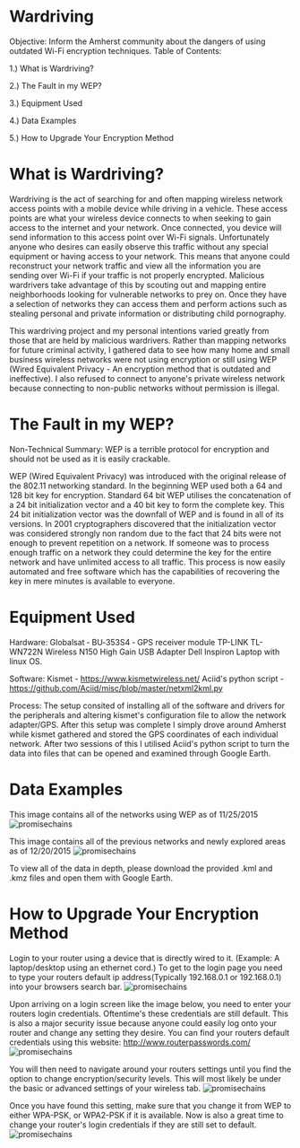 # Wardriving
Objective: Inform the Amherst community about the dangers of using outdated Wi-Fi encryption techniques.
Table of Contents:

1.) What is Wardriving?

2.) The Fault in my WEP?

3.) Equipment Used

4.) Data Examples

5.) How to Upgrade Your Encryption Method

# What is Wardriving?
Wardriving is the act of searching for and often mapping wireless network access points with a mobile device while driving in a vehicle. These access points are what your wireless device connects to when seeking to gain access to the internet and your network.  Once connected, you device will send information to this access point over Wi-Fi signals.  Unfortunately anyone who desires can easily observe this traffic without any special equipment or having access to your network.  This means that anyone could reconstruct your network traffic and view all the information you are sending over Wi-Fi if your traffic is not properly encrypted.  Malicious wardrivers take advantage of this by scouting out and mapping entire neighborhoods looking for vulnerable networks to prey on.  Once they have a selection of networks they can access them and perform actions such as stealing personal and private information or distributing child pornography.

This wardriving project and my personal intentions varied greatly from those that are held by malicious wardrivers.  Rather than mapping networks for future criminal activity, I gathered data to see how many home and small business wireless networks were not using encryption or still using WEP (Wired Equivalent Privacy - An encryption method that is outdated and ineffective).  I also refused to connect to anyone's private wireless network because connecting to non-public networks without permission is illegal.  

# The Fault in my WEP?
Non-Technical Summary: WEP is a terrible protocol for encryption and should not be used as it is easily crackable.

WEP (Wired Equivalent Privacy) was introduced with the original release of the 802.11 networking standard.  In the beginning WEP used both a 64 and 128 bit key for encryption.  Standard 64 bit WEP utilises the concatenation of a 24 bit initialization vector and a 40 bit key to form the complete key.  This 24 bit initialization vector was the downfall of WEP and is found in all of its versions.  In 2001 cryptographers discovered that the initialization vector was considered strongly non random due to the fact that 24 bits were not enough to prevent repetition on a network.  If someone was to process enough traffic on a network they could determine the key for the entire network and have unlimited access to all traffic.  This process is now easily automated and free software which has the capabilities of recovering the key in mere minutes is available to everyone. 

# Equipment Used
Hardware:
  Globalsat ‑ BU‑353S4 ‑ GPS receiver module
  TP-LINK TL-WN722N Wireless N150 High Gain USB Adapter
  Dell Inspiron Laptop with linux OS.
  
Software:
  Kismet - https://www.kismetwireless.net/
  Aciid's python script - https://github.com/Aciid/misc/blob/master/netxml2kml.py

Process: 
  The setup consited of installing all of the software and drivers for the peripherals and altering kismet's configuration file to      allow the network adapter/GPS.  After this setup was complete I simply drove around Amherst while kismet gathered and stored the GPS   coordinates of each individual network.  After two sessions of this I utilised Aciid's python script to turn the data into files      that can be opened and examined through Google Earth.
  
# Data Examples
This image contains all of the networks using WEP as of 11/25/2015
![promisechains](https://cloud.githubusercontent.com/assets/14082284/12220052/93a39258-b72b-11e5-92e9-9162fb3d0c99.jpg)

This image contains all of the previous networks and newly explored areas as of 12/20/2015
![promisechains](https://cloud.githubusercontent.com/assets/14082284/12220051/91a6cf1a-b72b-11e5-8257-871cff9f63de.jpg)

To view all of the data in depth, please download the provided .kml and .kmz files and open them with Google Earth.

# How to Upgrade Your Encryption Method 

Login to your router using a device that is directly wired to it. (Example: A laptop/desktop using an ethernet cord.)
To get to the login page you need to type your routers default ip address(Typically 192.168.0.1 or 192.168.0.1) into your browsers    search bar.
![promisechains](https://cloud.githubusercontent.com/assets/14082284/12223756/786954c8-b7ad-11e5-93fa-c0aa55d61232.png)

Upon arriving on a login screen like the image below, you need to enter your routers login credentials.  Oftentime's these credentials are still default.  This is also a major security issue because anyone could easily log onto your router and change any setting they desire.  You can find your routers default credentials using this website: http://www.routerpasswords.com/
![promisechains](https://cloud.githubusercontent.com/assets/14082284/12223755/75f9b16a-b7ad-11e5-8b29-0a18539273df.png)

You will then need to navigate around your routers settings until you find the option to change encryption/security levels.  This will most likely be under the basic or advanced settings of your wireless tab.
![promisechains](https://cloud.githubusercontent.com/assets/14082284/12223758/7cf4b384-b7ad-11e5-8cec-505a6cfe9e52.png)

Once you have found this setting, make sure that you change it from WEP to either WPA-PSK, or WPA2-PSK if it is available.
Now is also a great time to change your router's login credentials if they are still set to default. 
![promisechains](https://cloud.githubusercontent.com/assets/14082284/12223757/7adac4da-b7ad-11e5-9f69-e9365560832b.png)
